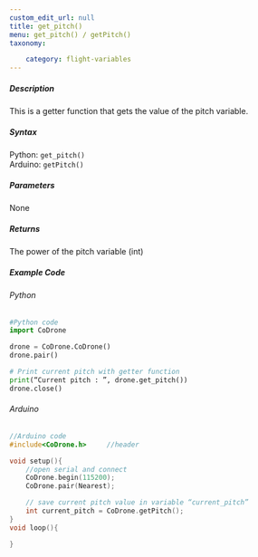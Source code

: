 ```yaml
---
custom_edit_url: null
title: get_pitch()
menu: get_pitch() / getPitch()
taxonomy:

	category: flight-variables
---
```


##### Description

This is a getter function that gets the value of the pitch variable.

##### Syntax
Python: ```get_pitch()```<br />
Arduino: ```getPitch()```

##### Parameters

None

##### Returns

The power of the pitch variable (int)

##### Example Code
###### Python
```python
#Python code
import CoDrone

drone = CoDrone.CoDrone()
drone.pair()

# Print current pitch with getter function
print(“Current pitch : ”, drone.get_pitch())
drone.close()
```

###### Arduino
```c
//Arduino code
#include<CoDrone.h>     //header

void setup(){
    //open serial and connect
    CoDrone.begin(115200);
    CoDrone.pair(Nearest);

    // save current pitch value in variable “current_pitch”
    int current_pitch = CoDrone.getPitch(); 
}
void loop(){

}
```
